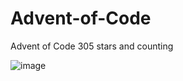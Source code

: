 # Advent-of-Code
Advent of Code
305 stars and counting

![image](https://github.com/mustafa-hotaki/Advent-of-Code/assets/19237025/5e6a30ec-aa1d-4116-b6a5-033a18b918cf)
